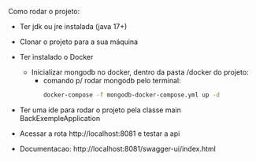 Como rodar o projeto:

- Ter jdk ou jre instalada (java 17+)
- Clonar o projeto para a sua máquina
- Ter instalado o Docker
  - Inicializar mongodb no docker, dentro da pasta /docker do projeto:
    - comando p/ rodar mongodb pelo terminal:
      ``` bash
      docker-compose -f mongodb-docker-compose.yml up -d
      ```
- Ter uma ide para rodar o projeto pela classe main BackExempleApplication
- Acessar a rota http://localhost:8081 e testar a api

- Documentacao: http://localhost:8081/swagger-ui/index.html
